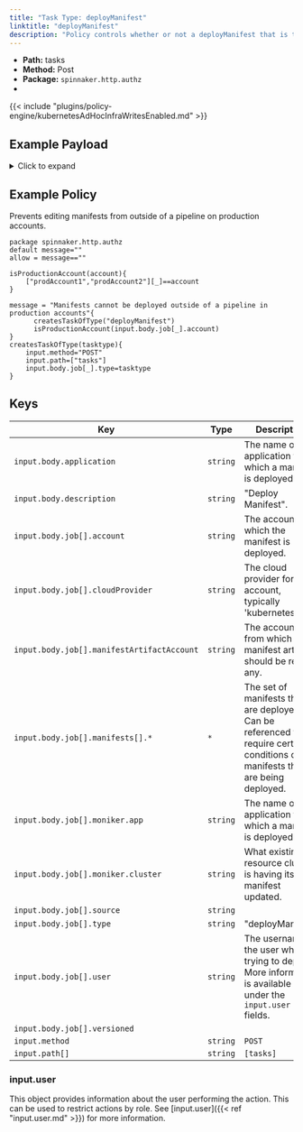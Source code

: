 ```yaml
---
title: "Task Type: deployManifest"
linktitle: "deployManifest"
description: "Policy controls whether or not a deployManifest that is triggered from outside a spinnaker pipeline (e.g. from the ‘Clusters’ tab of an application's 'edit' action) can run."
---
```


- **Path:** tasks
- **Method:** Post
- **Package:** `spinnaker.http.authz`
- 
{{< include "plugins/policy-engine/kubernetesAdHocInfraWritesEnabled.md" >}}

## Example Payload

<details><summary>Click to expand</summary>

```json
{
  "input": {
    "body": {
      "application": "hostname",
      "description": "Deploy manifest",
      "job": [
        {
          "account": "spinnaker",
          "cloudProvider": "kubernetes",
          "manifest": null,
          "manifestArtifactAccount": "embedded-artifact",
          "manifests": [
            {
              "apiVersion": "apps/v1",
              "kind": "Deployment",
              "metadata": {
                "annotations": {
                  "artifact.spinnaker.io/location": "staging",
                  "artifact.spinnaker.io/name": "hostname",
                  "artifact.spinnaker.io/type": "kubernetes/deployment",
                  "artifact.spinnaker.io/version": "",
                  "moniker.spinnaker.io/application": "hostname",
                  "moniker.spinnaker.io/cluster": "deployment hostname"
                },
                "labels": {
                  "app.kubernetes.io/managed-by": "spinnaker",
                  "app.kubernetes.io/name": "hostname"
                },
                "name": "hostname",
                "namespace": "staging"
              },
              "spec": {
                "replicas": 4,
                "selector": {
                  "matchLabels": {
                    "app": "hostname",
                    "version": "v1"
                  }
                },
                "strategy": {
                  "rollingUpdate": {
                    "maxSurge": 1,
                    "maxUnavailable": 1
                  },
                  "type": "RollingUpdate"
                },
                "template": {
                  "metadata": {
                    "annotations": {
                      "artifact.spinnaker.io/location": "staging",
                      "artifact.spinnaker.io/name": "hostname",
                      "artifact.spinnaker.io/type": "kubernetes/deployment",
                      "artifact.spinnaker.io/version": "",
                      "moniker.spinnaker.io/application": "hostname",
                      "moniker.spinnaker.io/cluster": "deployment hostname",
                      "prometheus.io/port": "9113",
                      "prometheus.io/scrape": "true"
                    },
                    "labels": {
                      "app": "hostname",
                      "app.kubernetes.io/managed-by": "spinnaker",
                      "app.kubernetes.io/name": "hostname",
                      "version": "v1"
                    }
                  },
                  "spec": {
                    "containers": [
                      {
                        "image": "rstarmer/hostname:v1",
                        "imagePullPolicy": "Always",
                        "name": "hostname",
                        "resources": {},
                        "volumeMounts": [
                          {
                            "mountPath": "/etc/nginx/conf.d/nginx-status.conf",
                            "name": "nginx-status-conf",
                            "readOnly": true,
                            "subPath": "nginx.status.conf"
                          }
                        ]
                      },
                      {
                        "args": [
                          "-nginx.scrape-uri=http://localhost:8090/nginx_status"
                        ],
                        "image": "nginx/nginx-prometheus-exporter:0.3.0",
                        "imagePullPolicy": "Always",
                        "name": "nginx-exporter",
                        "ports": [
                          {
                            "containerPort": 9113,
                            "name": "nginx-ex-port",
                            "protocol": "TCP"
                          }
                        ]
                      }
                    ],
                    "restartPolicy": "Always",
                    "volumes": [
                      {
                        "configMap": {
                          "defaultMode": 420,
                          "name": "nginx-status-conf-v000"
                        },
                        "name": "nginx-status-conf"
                      }
                    ]
                  }
                }
              }
            }
          ],
          "moniker": {
            "app": "hostname",
            "cluster": "deployment hostname"
          },
          "relationships": {
            "loadBalancers": [],
            "securityGroups": []
          },
          "source": "text",
          "type": "deployManifest",
          "user": "myUserName",
          "versioned": null
        }
      ]
    },
    "method": "POST",
    "path": [
      "tasks"
    ],
    "user": {
      "isAdmin": false,
      "roles": [],
      "username": "myUserName"
    }
  }
}
```
</details>

## Example Policy

Prevents editing manifests from outside of a pipeline on production accounts.

```rego
package spinnaker.http.authz
default message=""
allow = message==""

isProductionAccount(account){
	["prodAccount1","prodAccount2"][_]==account
}

message = "Manifests cannot be deployed outside of a pipeline in production accounts"{
      createsTaskOfType("deployManifest")
      isProductionAccount(input.body.job[_].account)
}
createsTaskOfType(tasktype){
    input.method="POST"
    input.path=["tasks"]
    input.body.job[_].type=tasktype
}
```

## Keys

| Key                                        | Type     | Description                                                                                                                   |
| ------------------------------------------ | -------- | ----------------------------------------------------------------------------------------------------------------------------- |
| `input.body.application`                   | `string` | The name of the application for which a manifest is deployed.                                                                 |
| `input.body.description`                   | `string` | "Deploy Manifest".                                                                                                            |
| `input.body.job[].account`                 | `string` | The account to which the manifest is deployed.                                                                                |
| `input.body.job[].cloudProvider`           | `string` | The cloud provider for the account, typically 'kubernetes'.                                                                   |
| `input.body.job[].manifestArtifactAccount` | `string` | The account from which the manifest artifact should be read, if any.                                                          |
| `input.body.job[].manifests[].*`           | `*`      | The set of manifests that are deployed. Can be referenced to require certain conditions on manifests that are being deployed. |
| `input.body.job[].moniker.app`             | `string` | The name of the application for which a manifest is deployed.                                                                 |
| `input.body.job[].moniker.cluster`         | `string` | What existing resource cluster is having its manifest updated.                                                                |
| `input.body.job[].source`                  | `string` |                                                                                                                               |
| `input.body.job[].type`                    | `string` | "deployManifest"                                                                                                              |
| `input.body.job[].user`                    | `string` | The username of the user who is trying to deploy. More information is available under the `input.user` fields.                |
| `input.body.job[].versioned`               |          |                                                                                                                               |
| `input.method`                             | `string` | `POST`                                                                                                                        |
| `input.path[]`                             | `string` | `[tasks]`                                                                                                                     |

### input.user

This object provides information about the user performing the action. This can be used to restrict actions by role. See [input.user]({{< ref "input.user.md" >}}) for more information.
